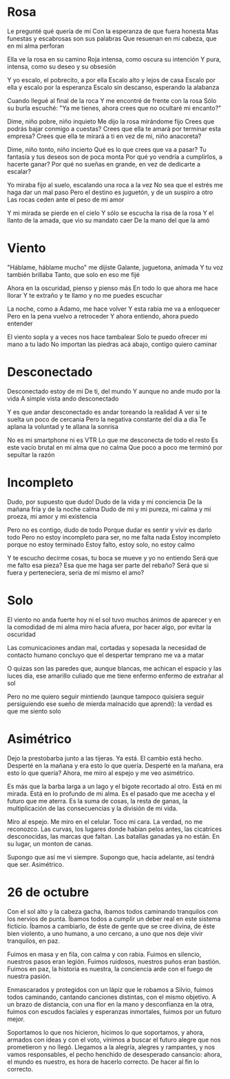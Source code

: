 # Rosa
Le pregunté qué quería de mí
Con la esperanza de que fuera honesta
Mas funestas y escabrosas son sus palabras
Que resuenan en mi cabeza, que en mi alma perforan

Ella ve la rosa en su camino
Roja intensa, como oscura su intención
Y pura, intensa, como su deseo y su obsesión

Y yo escalo, el pobrecito, a por ella
Escalo alto y lejos de casa
Escalo por ella y escalo por la esperanza
Escalo sin descanso, esperando la alabanza

Cuando llegué al final de la roca
Y me encontré de frente con la rosa
Sólo su burla escuché:
"Ya me tienes, ahora crees que no ocultaré mi encanto?"

Dime, niño pobre, niño inquieto
Me dijo la rosa mirándome fijo
Crees que podrás bajar conmigo a cuestas?
Crees que ella te amará por terminar esta empresa?
Crees que ella te mirará a ti en vez de mi, niño anacoreta?

Dime, niño tonto, niño incierto
Qué es lo que crees que va a pasar?
Tu fantasía y tus deseos son de poca monta
Por qué yo vendría a cumplirlos, a hacerte ganar?
Por qué no sueñas en grande, en vez de dedicarte a escalar?

Yo miraba fijo al suelo, escalando una roca a la vez
No sea que el estrés me haga dar un mal paso
Pero el destino es juguetón, y de un suspiro a otro
Las rocas ceden ante el peso de mi amor

Y mi mirada se pierde en el cielo
Y sólo se escucha la risa de la rosa
Y el llanto de la amada, que vio su mandato caer
De la mano del que la amó
 
# Viento
"Háblame, háblame mucho" me dijiste
Galante, juguetona, animada
Y tu voz también brillaba
Tanto, que solo en eso me fijé

Ahora en la oscuridad, pienso y pienso más
En todo lo que ahora me hace llorar
Y te extraño y te llamo y no me puedes escuchar

La noche, como a Adamo, me hace volver
Y esta rabia me va a enloquecer
Pero en la pena vuelvo a retroceder
Y ahora entiendo, ahora puedo entender

El viento sopla y a veces nos hace tambalear
Solo te puedo ofrecer mi mano a tu lado
No importan las piedras acá abajo, contigo quiero caminar
 
# Desconectado
Desconectado estoy de mi
De ti, del mundo
Y aunque no ande mudo por la vida
A simple vista ando desconectado

Y es que andar desconectado es andar toreando la realidad
A ver si te suelta un poco de cercania
Pero la negativa constante del dia a dia
Te aplana la voluntad y te allana la sonrisa

No es mi smartphone ni es VTR
Lo que me desconecta de todo el resto
Es este vacío brutal en mi alma que no calma
Que poco a poco me terminó por sepultar la razón
 
# Incompleto
Dudo, por supuesto que dudo!
Dudo de la vida y mi conciencia
De la mañana fría y de la noche calma
Dudo de mi y mi pureza, mi calma y mi proeza, mi amor y mi existencia

Pero no es contigo, dudo de todo
Porque dudar es sentir y vivir es darlo todo
Pero no estoy incompleto para ser, no me falta nada
Estoy incompleto porque no estoy terminado
Estoy falto, estoy solo, no estoy calmo

Y te escucho decirme cosas, tu boca se mueve y yo no entiendo
Será que me falto esa pieza? Esa que me haga ser parte del rebaño?
Será que si fuera y perteneciera, seria de mí mismo el amo?

# Solo
El viento no anda fuerte hoy
ni el sol tuvo muchos ánimos de aparecer
y en la comodidad de mi alma
miro hacia afuera, por hacer algo, por evitar la oscuridad

Las comunicaciones andan mal, cortadas
y sopesada la necesidad de contacto humano
concluyo que el despertar temprano me va a matar

O quizas son las paredes que, aunque blancas, me achican el espacio
y las luces dia, ese amarillo culiado que me tiene enfermo
enfermo de extrañar al sol

Pero no me quiero seguir mintiendo
(aunque tampoco quisiera seguir persiguiendo
ese sueño de mierda malnacido que aprendí):
la verdad es que me siento solo
 
# Asimétrico
Dejo la prestobarba junto a las tijeras. Ya está. El cambio está hecho.
Desperté en la mañana y era esto lo que quería. 
Desperté en la mañana, era esto lo que quería?
Ahora, me miro al espejo y me veo asimétrico.

Es más que la barba larga a un lago y el bigote recortado al otro.
Está en mi mirada. Está en lo profundo de mi alma.
Es el pasado que me acecha y el futuro que me aterra.
Es la suma de cosas, la resta de ganas, la multiplicación de las consecuencias y la división de mi vida.

Miro al espejo. Me miro en el celular. Toco mi cara. La verdad, no me reconozco.
Las curvas, los lugares donde habían pelos antes, las cicatrices desconocidas, las marcas que faltan.
Las batallas ganadas ya no están. En su lugar, un monton de canas.

Supongo que así me vi siempre. Supongo que, hacia adelante, así tendrá que ser.
Asimétrico.

# 26 de octubre
Con el sol alto y la cabeza gacha, íbamos todos caminando tranquilos con los nervios de punta. 
Íbamos todos a cumplir un deber real en este sistema ficticio. 
Íbamos a cambiarlo, de éste de gente que se cree divina, de éste bien violento, a uno humano, a uno cercano, a uno que nos deje vivir tranquilos, en paz.

Fuimos en masa y en fila, con calma y con rabia. 
Fuimos en silencio, nuestros pasos eran legión. 
Fuimos ruidosos, nuestros puños eran bastión. 
Fuimos en paz, la historia es nuestra, la conciencia arde con el fuego de nuestra pasión.

Enmascarados y protegidos con un lápiz que le robamos a Silvio, fuimos todos caminando, cantando canciones distintas, con el mismo objetivo. 
A un brazo de distancia, con una flor en la mano y desconfianza en la otra, fuimos con escudos faciales y esperanzas inmortales, fuimos por un futuro mejor.

Soportamos lo que nos hicieron, hicimos lo que soportamos, y ahora, armados con ideas y con el voto, vinimos a buscar el futuro alegre que nos prometieron y no llegó. 
Llegamos a la alegría, alegres y rampantes, y nos vamos responsables, el pecho henchido de desesperado cansancio: 
ahora, el mundo es nuestro, es hora de hacerlo correcto. 
De hacer al fin lo correcto. 
